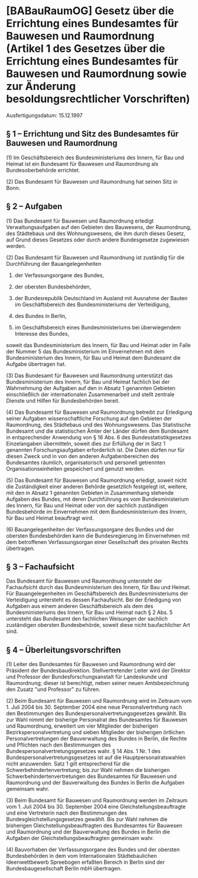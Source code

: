 # [BABauRaumOG] Gesetz über die Errichtung eines Bundesamtes für Bauwesen und Raumordnung (Artikel 1 des Gesetzes über die Errichtung eines Bundesamtes für Bauwesen und Raumordnung sowie zur Änderung besoldungsrechtlicher Vorschriften)

Ausfertigungsdatum: 15.12.1997

 

## § 1 – Errichtung und Sitz des Bundesamtes für Bauwesen und Raumordnung

(1) Im Geschäftsbereich des Bundesministeriums des Innern, für Bau und Heimat ist ein Bundesamt für Bauwesen und Raumordnung als Bundesoberbehörde errichtet.

(2) Das Bundesamt für Bauwesen und Raumordnung hat seinen Sitz in Bonn.


## § 2 – Aufgaben

(1) Das Bundesamt für Bauwesen und Raumordnung erledigt Verwaltungsaufgaben auf den Gebieten des Bauwesens, der Raumordnung, des Städtebaus und des Wohnungswesens, die ihm durch dieses Gesetz, auf Grund dieses Gesetzes oder durch andere Bundesgesetze zugewiesen werden.

(2) Das Bundesamt für Bauwesen und Raumordnung ist zuständig für die Durchführung der Bauangelegenheiten

1. der Verfassungsorgane des Bundes,

2. der obersten Bundesbehörden,

3. der Bundesrepublik Deutschland im Ausland mit Ausnahme der Bauten im Geschäftsbereich des Bundesministeriums der Verteidigung,

4. des Bundes in Berlin,

5. im Geschäftsbereich eines Bundesministeriums bei überwiegendem Interesse des Bundes,

soweit das Bundesministerium des Innern, für Bau und Heimat oder im Falle der Nummer 5 das Bundesministerium im Einvernehmen mit dem Bundesministerium des Innern, für Bau und Heimat dem Bundesamt die Aufgabe übertragen hat.

(3) Das Bundesamt für Bauwesen und Raumordnung unterstützt das Bundesministerium des Innern, für Bau und Heimat fachlich bei der Wahrnehmung der Aufgaben auf den in Absatz 1 genannten Gebieten einschließlich der internationalen Zusammenarbeit und stellt zentrale Dienste und Hilfen für Bundesbehörden bereit.

(4) Das Bundesamt für Bauwesen und Raumordnung betreibt zur Erledigung seiner Aufgaben wissenschaftliche Forschung auf den Gebieten der Raumordnung, des Städtebaus und des Wohnungswesens. Das Statistische Bundesamt und die statistischen Ämter der Länder dürfen dem Bundesamt in entsprechender Anwendung von § 16 Abs. 6 des Bundesstatistikgesetzes Einzelangaben übermitteln, soweit dies zur Erfüllung der in Satz 1 genannten Forschungsaufgaben erforderlich ist. Die Daten dürfen nur für diesen Zweck und in von den anderen Aufgabenbereichen des Bundesamtes räumlich, organisatorisch und personell getrennten Organisationseinheiten gespeichert und genutzt werden.

(5) Das Bundesamt für Bauwesen und Raumordnung erledigt, soweit nicht die Zuständigkeit einer anderen Behörde gesetzlich festgelegt ist, weitere, mit den in Absatz 1 genannten Gebieten in Zusammenhang stehende Aufgaben des Bundes, mit deren Durchführung es vom Bundesministerium des Innern, für Bau und Heimat oder von der sachlich zuständigen Bundesbehörde im Einvernehmen mit dem Bundesministerium des Innern, für Bau und Heimat beauftragt wird.

(6) Bauangelegenheiten der Verfassungsorgane des Bundes und der obersten Bundesbehörden kann die Bundesregierung im Einvernehmen mit dem betroffenen Verfassungsorgan einer Gesellschaft des privaten Rechts übertragen.


## § 3 – Fachaufsicht

Das Bundesamt für Bauwesen und Raumordnung untersteht der Fachaufsicht durch das Bundesministerium des Innern, für Bau und Heimat. Für Bauangelegenheiten im Geschäftsbereich des Bundesministeriums der Verteidigung untersteht es dessen Fachaufsicht. Bei der Erledigung von Aufgaben aus einem anderen Geschäftsbereich als dem des Bundesministeriums des Innern, für Bau und Heimat nach § 2 Abs. 5 untersteht das Bundesamt den fachlichen Weisungen der sachlich zuständigen obersten Bundesbehörde, soweit diese nicht baufachlicher Art sind.


## § 4 – Überleitungsvorschriften

(1) Leiter des Bundesamtes für Bauwesen und Raumordnung wird der Präsident der Bundesbaudirektion. Stellvertretender Leiter wird der Direktor und Professor der Bundesforschungsanstalt für Landeskunde und Raumordnung; dieser ist berechtigt, neben seiner neuen Amtsbezeichnung den Zusatz "und Professor" zu führen.

(2) Beim Bundesamt für Bauwesen und Raumordnung wird im Zeitraum vom 1. Juli 2004 bis 30. September 2004 eine neue Personalvertretung nach den Bestimmungen des Bundespersonalvertretungsgesetzes gewählt. Bis zur Wahl nimmt der bisherige Personalrat des Bundesamtes für Bauwesen und Raumordnung, erweitert um vier Mitglieder der bisherigen Bezirkspersonalvertretung und sieben Mitglieder der bisherigen örtlichen Personalvertretungen der Bauverwaltung des Bundes in Berlin, die Rechte und Pflichten nach den Bestimmungen des Bundespersonalvertretungsgesetzes wahr. § 14 Abs. 1 Nr. 1 des Bundespersonalvertretungsgesetzes ist auf die Hauptpersonalratswahlen nicht anzuwenden. Satz 1 gilt entsprechend für die Schwerbehindertenvertretung; bis zur Wahl nehmen die bisherigen Schwerbehindertenvertretungen des Bundesamtes für Bauwesen und Raumordnung und der Bauverwaltung des Bundes in Berlin die Aufgaben gemeinsam wahr.

(3) Beim Bundesamt für Bauwesen und Raumordnung werden im Zeitraum vom 1. Juli 2004 bis 30. September 2004 eine Gleichstellungsbeauftragte und eine Vertreterin nach den Bestimmungen des Bundesgleichstellungsgesetzes gewählt. Bis zur Wahl nehmen die bisherigen Gleichstellungsbeauftragten des Bundesamtes für Bauwesen und Raumordnung und der Bauverwaltung des Bundes in Berlin die Aufgaben der Gleichstellungsbeauftragten gemeinsam wahr.

(4) Bauvorhaben der Verfassungsorgane des Bundes und der obersten Bundesbehörden in dem vom Internationalen Städtebaulichen Ideenwettbewerb Spreebogen erfaßten Bereich in Berlin sind der Bundesbaugesellschaft Berlin mbH übertragen.
